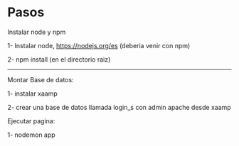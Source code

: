 # Pasos

Instalar node y npm

1- Instalar node,  https://nodejs.org/es (deberia venir con npm)

2- npm install  (en el directorio raiz)

___________________

Montar Base de datos:

1- instalar xaamp

2- crear una base de datos llamada login_s con admin apache desde xaamp


Ejecutar pagina:

1- nodemon app
